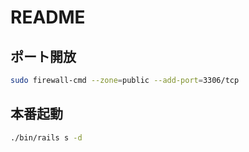 # README

## ポート開放
```sh
sudo firewall-cmd --zone=public --add-port=3306/tcp
```

## 本番起動
```sh
./bin/rails s -d
```
